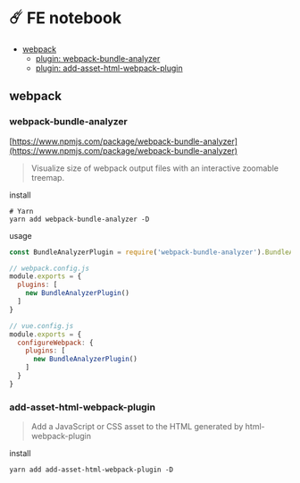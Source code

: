 #  ☄️ FE notebook

- [webpack](#webpack)
	* [plugin: webpack-bundle-analyzer](#webpack-bundle-analyzer)
	* [plugin: add-asset-html-webpack-plugin](#add-asset-html-webpack-plugin)

## webpack
<h3 id='webpack-bundle-analyzer'>webpack-bundle-analyzer</h3>

[https://www.npmjs.com/package/webpack-bundle-analyzer](https://www.npmjs.com/package/webpack-bundle-analyzer)

> Visualize size of webpack output files with an interactive zoomable treemap.
 
install
```shell
# Yarn
yarn add webpack-bundle-analyzer -D
```

usage
```js
const BundleAnalyzerPlugin = require('webpack-bundle-analyzer').BundleAnalyzerPlugin;

// webpack.config.js
module.exports = {
  plugins: [
    new BundleAnalyzerPlugin()
  ]
}

// vue.config.js
module.exports = {
  configureWebpack: {
    plugins: [
      new BundleAnalyzerPlugin()
    ]
  }
}
```

<h3 id='add-asset-html-webpack-plugin'>add-asset-html-webpack-plugin</h3>

> Add a JavaScript or CSS asset to the HTML generated by html-webpack-plugin

install
```shell
yarn add add-asset-html-webpack-plugin -D
```
